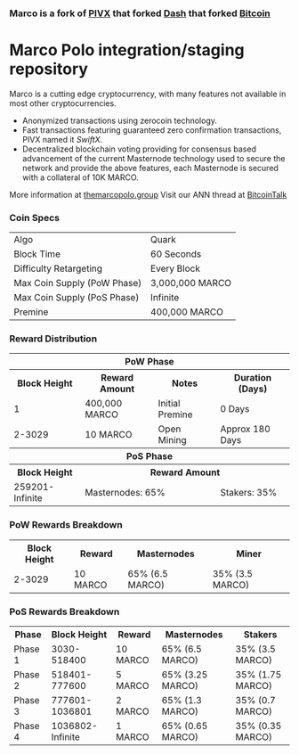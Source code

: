 ### Marco is a fork of [PIVX](https://github.com/PIVX-Project/PIVX) that forked [Dash](https://github.com/dashpay/dash) that forked [Bitcoin](https://github.com/bitcoin/bitcoinp)


# Marco Polo integration/staging repository


Marco is a cutting edge cryptocurrency, with many features not available in most other cryptocurrencies.
- Anonymized transactions using zerocoin technology.
- Fast transactions featuring guaranteed zero confirmation transactions, PIVX named it _SwiftX_.
- Decentralized blockchain voting providing for consensus based advancement of the current Masternode
  technology used to secure the network and provide the above features, each Masternode is secured
  with a collateral of 10K MARCO.

More information at [themarcopolo.group](http://www.themarcopolo.group) Visit our ANN thread at [BitcoinTalk](http://www.bitcointalk.org/index.php)


### Coin Specs
<table>
<tr><td>Algo</td><td>Quark</td></tr>
<tr><td>Block Time</td><td>60 Seconds</td></tr>
<tr><td>Difficulty Retargeting</td><td>Every Block</td></tr>
<tr><td>Max Coin Supply (PoW Phase)</td><td>3,000,000 MARCO</td></tr>
<tr><td>Max Coin Supply (PoS Phase)</td><td>Infinite</td></tr>
<tr><td>Premine</td><td>400,000 MARCO</td></tr>
</table>


### Reward Distribution

<table>
<th colspan=4>PoW Phase</th>
<tr><th>Block Height</th><th>Reward Amount</th><th>Notes</th><th>Duration (Days)</th></tr>
<tr><td>1</td><td>400,000 MARCO</td><td>Initial Premine</td><td>0 Days</td></tr>
<tr><td>2-3029</td><td>10 MARCO</td><td rowspan=1>Open Mining</td><td rowspan=1> Approx 180 Days</td></tr>
<tr><th colspan=4>PoS Phase</th></tr>
<tr><th>Block Height</th><th colspan=3>Reward Amount</th></tr>
<tr><td>259201-Infinite</td><td colspan=2>Masternodes: 65%</td><td>Stakers: 35%</td></tr>
</table>

### PoW Rewards Breakdown

<table>
<th>Block Height</th><th>Reward</th><th>Masternodes</th><th>Miner</th>
<tr><td>2-3029</td><td>10 MARCO</td><td>65% (6.5 MARCO)</td><td>35% (3.5 MARCO)</td></tr>
</table>

### PoS Rewards Breakdown

<table>
<th>Phase</th><th>Block Height</th><th>Reward</th><th>Masternodes</th><th>Stakers</th>
<tr><td>Phase 1</td><td>3030-518400</td><td>10 MARCO</td><td>65% (6.5 MARCO)</td><td>35% (3.5 MARCO)</td></tr>
<tr><td>Phase 2</td><td>518401-777600</td><td>5 MARCO</td><td>65% (3.25 MARCO)</td><td>35% (1.75 MARCO)</td></tr>
<tr><td>Phase 3</td><td>777601-1036801</td><td>2 MARCO</td><td>65% (1.3 MARCO)</td><td>35% (0.7 MARCO)</td></tr>
<tr><td>Phase 4</td><td>1036802-Infinite</td><td>1 MARCO</td><td>65% (0.65 MARCO)</td><td>35% (0.35 MARCO)</td></tr>
</table>
